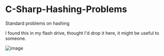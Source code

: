# C-Sharp-Hashing-Problems
Standard problems on hashing

I found this in my flash drive, thought I'd drop it here, it might be useful to someone.

![image](https://user-images.githubusercontent.com/45239238/233485110-c1bdc51e-6fa0-4f5e-85cf-fd6aeb326b17.png)

